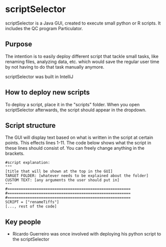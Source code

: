 # scriptSelector
scriptSelector is a Java GUI, created to execute small python or R scripts.
It includes the QC program Particulator.

## Purpose
The intention is to easily deploy different script that tackle small tasks, like renaming files, analyzing data, etc. which would save the regular user time by not having to do that task manually anymore.

scriptSelector was built in IntelliJ

## How to deploy new scripts
To deploy a script, place it in the "scripts" folder. When you open scriptSelector afterwards, the script should appear in the dropdown.

## Script structure
The GUI will display text based on what is written in the script at certain points. This effects lines 1-11. The code below shows what the script in these lines should consist of. You can freely change anything in the brackets.

```
#script explanation: 
"""
[title that will be shown at the top in the GUI]
TARGET FOLDER: [whatever needs to be explained about the folder]
CUSTOM TEXT: [any arguments the user should put in]
"""
#=======================================================
#=======================================================
#=======================================================
SCRIPT = ["renameTiffs"]
[..., rest of the code]
```

## Key people
- Ricardo Guerreiro was once involved with deploying his python script to the scriptSelector
